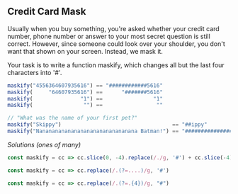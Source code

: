 ## Credit Card Mask

Usually when you buy something, you're asked whether your credit card number, phone number or answer to your most secret
question is still correct. However, since someone could look over your shoulder, you don't want that shown on your
screen. Instead, we mask it.

Your task is to write a function maskify, which changes all but the last four characters into '#'.

```javascript
maskify("4556364607935616") == "############5616"
maskify(     "64607935616") ==      "#######5616"
maskify(               "1") ==                "1"
maskify(                "") ==                 ""

// "What was the name of your first pet?"
maskify("Skippy")                                   == "##ippy"
maskify("Nananananananananananananananana Batman!") == "####################################man!"
```

*Solutions (ones of many)*
```javascript
const maskify = cc => cc.slice(0, -4).replace(/./g, '#') + cc.slice(-4)

const maskify = cc => cc.replace(/.(?=....)/g, '#')

const maskify = cc => cc.replace(/.(?=.{4})/g, "#")
```

